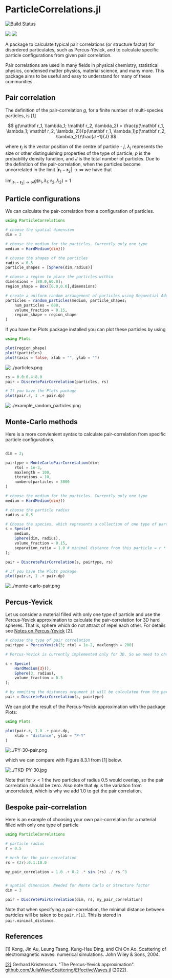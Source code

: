 # ParticleCorrelations.jl

[![Build Status](https://github.com/arturgower/ParticleCorrelations.jl/actions/workflows/CI.yml/badge.svg?branch=main)](https://github.com/arturgower/ParticleCorrelations.jl/actions/workflows/CI.yml?query=branch%3Amain)


[![](https://img.shields.io/badge/docs-stable-blue.svg)](https://arturgower.github.io/ParticleCorrelations.jl/stable)
[![](https://img.shields.io/badge/docs-dev-blue.svg)](https://arturgower.github.io/ParticleCorrelations.jl/dev)

A package to calculate typical pair correlations (or structure factor) for disordered particulates, such as Percus-Yevick, and to calculate specific particle configurations from given pair correlation. 

Pair correlations are used in many fields in physical chemistry, statistical physics, condensed matter physics, material science, and many more. This package aims to be useful and easy to understand for many of these communities. 

## Pair correlation

The definition of the pair-correlation $g$, for a finite number of multi-species particles, is [1]

$$
g(\mathbf r_1, \lambda_1; \mathbf r_2, \lambda_2) = \frac{p(\mathbf r_1, \lambda_1; \mathbf r_2, \lambda_2)}{p(\mathbf r_1, \lambda_1)p(\mathbf r_2, \lambda_2)}\frac{J -1}{J}
$$  

where $\mathbf r_j$ is the vector position of the centre of particle - $j$, $\lambda_j$ represents the size or other distinguishing properties of the type of particle, $p$ is the probability density function, and $J$ is the total number of particles. Due to the definition of the pair-correlation, when the particles become uncorrelated in the limit $|\mathbf r_1 - \mathbf r_2| \to \infty$ we have that

$\lim_{|\mathbf r_1 - \mathbf r_2| \to \infty} g(\mathbf r_1, \lambda_1; \mathbf r_2, \lambda_2) = 1$  

## Particle configurations

We can calculate the pair-correlation from a configuration of particles. 

```julia
using ParticleCorrelations

# choose the spatial dimension
dim = 2

# choose the medium for the particles. Currently only one type
medium = HardMedium{dim}()

# choose the shapes of the particles
radius = 0.5
particle_shapes = [Sphere(dim,radius)]

# choose a region to place the particles within
dimensions = [80.0,60.0];
region_shape = Box([0.0,0.0],dimensions)

# create a uniform random arrangement of particles using Sequential Addition 
particles = random_particles(medium, particle_shapes;
    num_particles = 600, 
    volume_fraction = 0.15,
    region_shape = region_shape
)
```

If you have the Plots package installed you can plot these particles by using
```julia
using Plots

plot(region_shape)
plot!(particles)
plot!(axis = false, xlab = "", ylab = "")
```
![../particles.png](docs/src/assets/particles.png)


```julia
rs = 0.0:0.4:8.0
pair = DiscretePairCorrelation(particles, rs)

# If you have the Plots package
plot(pair.r, 1 .+ pair.dp)
```
![../example_random_particles.png](docs/src/assets/example_random_particles.png)

## Monte-Carlo methods

Here is a more convienient syntax to calculate pair-correlation from specific particle configurations.
```julia

dim = 2;

pairtype = MonteCarloPairCorrelation(dim; 
    rtol = 1e-3, 
    maxlength = 100, 
    iterations = 10, 
    numberofparticles = 3000
)

# choose the medium for the particles. Currently only one type
medium = HardMedium{dim}()

# choose the particle radius
radius = 0.5

# Choose the species, which represents a collection of one type of particle
s = Specie(
    medium,
    Sphere(dim, radius),
    volume_fraction = 0.15,
    separation_ratio = 1.0 # minimal distance from this particle = r * (separation_ratio - 1.0) 
);

pair = DiscretePairCorrelation(s, pairtype, rs)

# If you have the Plots package
plot(pair.r, 1 .+ pair.dp)
```
![../monte-carlo-pair.png](docs/src/assets/monte-carlo-pair.png)


## Percus-Yevick

Let us consider a material filled with only one type of particle and use the Percus-Yevick approximation to calculate the pair-correlation for 3D hard spheres. That is, sphere which do not attract of repel each other. For details see [Notes on Percus-Yevick](docs/src//theory/P-Y.pdf) [2].
```julia
# choose the type of pair correlation
pairtype = PercusYevick(3; rtol = 1e-2, maxlength = 200)

# Percus-Yevick is currently implemented only for 3D. So we need to change the type of particle

s = Specie(
    HardMedium{3}(),
    Sphere(3, radius),
    volume_fraction = 0.3
);

# by ommiting the distances argument it will be calculated from the parameters provided by pairtype
pair = DiscretePairCorrelation(s, pairtype)
```

We can plot the result of the Percus-Yevick approximation with the package Plots:
```julia
using Plots

plot(pair.r, 1.0 .+ pair.dp,
    xlab = "distance", ylab = "P-Y"
)
```
![../PY-30-pair.png](docs/src/assets/PY-30-pair.png)

which we can compare with Figure 8.3.1 from [1] below.

![../TKD-PY-30.jpg](docs/src/assets/TKD-PY-30.jpg)


Note that for $x < 1$ the two particles of radius 0.5 would overlap, so the pair correlation should be zero. Also note that `dp` is the variation from uncorrelated, which is why we add 1.0 to get the pair correlation.

## Bespoke pair-correlation

Here is an example of choosing your own pair-correlation for a material filled with only one type of particle

```julia
using ParticleCorrelations

# particle radius 
r = 0.5

# mesh for the pair-correlation
rs = (2r):0.1:10.0

my_pair_correlation = 1.0 .+ 0.2 .* sin.(rs) ./ rs.^3


# spatial dimension. Needed for Monte Carlo or Structure factor
dim = 3

pair = DiscretePairCorrelation(dim, rs, my_pair_correlation)

```
Note that when specifying a pair-correlation, the minimal distance between particles will be taken to be `pair.r[1]`. This is stored in `pair.minimal_distance`.

## References

[1] Kong, Jin Au, Leung Tsang, Kung-Hau Ding, and Chi On Ao. Scattering of electromagnetic waves: numerical simulations. John Wiley & Sons, 2004.

[[2]](https://github.com/JuliaWaveScattering/EffectiveWaves.jl/blob/master/docs/src/theory/P-Y.pdf) Gerhard Kristensson. "The Percus-Yevick approximation". [github.com/JuliaWaveScattering/EffectiveWaves.jl](https://github.com/JuliaWaveScattering/EffectiveWaves.jl]) (2022).



